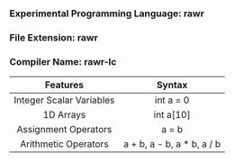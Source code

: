 ### Experimental Programming Language: <b>rawr</b>

### File Extension: <b>rawr</b>

### Compiler Name: <b>rawr-lc</b>

|         Features         |           Syntax            |
| :----------------------: | :-------------------------: |
| Integer Scalar Variables |          int a = 0          |
|        1D Arrays         |          int a[10]          |
|   Assignment Operators   |            a = b            |
|   Arithmetic Operators   | a + b, a - b, a \* b, a / b |

